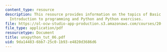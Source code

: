 ```yaml
---
content_type: resource
description: This resource provides information on the topics of Basic UNIX operations,
  Introduction to programming and Python and Python exercises.
file: https://ol-ocw-studio-app-production.s3.amazonaws.com/courses/20-180-biological-engineering-programming-spring-2006/9da144836bb725c01b93e4820d3686d6_unxpython_tut_06.pdf
file_type: application/pdf
resourcetype: Document
title: unxpython_tut_06.pdf
uid: 9da14483-6bb7-25c0-1b93-e4820d3686d6
---
```

